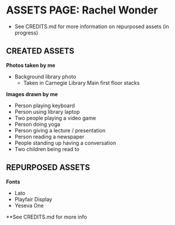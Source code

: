 # ASSETS PAGE: Rachel Wonder
* See CREDITS.md for more information on repurposed assets (in progress)

## CREATED ASSETS
**Photos taken by me**
* Background library photo
	* Taken in Carnegie Library Main first floor stacks
	
**Images drawn by me**
* Person playing keyboard
* Person using library laptop
* Two people playing a video game
* Person doing yoga
* Person giving a lecture / presentation
* Person reading a newspaper
* People standing up having a conversation
* Two children being read to 

## REPURPOSED ASSETS
**Fonts**
* Lato
* Playfair Display
* Yeseva One
	

**See CREDITS.md for more info

